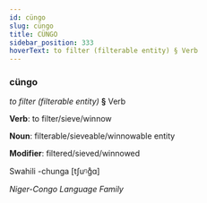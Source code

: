 ```yaml
---
id: cüngo
slug: cüngo
title: CÜNGO
sidebar_position: 333
hoverText: to filter (filterable entity) § Verb
---
```


### cüngo

*to filter (filterable entity)* **§** Verb

**Verb**: to filter/sieve/winnow

**Noun**: filterable/sieveable/winnowable entity

**Modifier**: filtered/sieved/winnowed

Swahili -chunga [tʃuᵑɡ̊ɑ]

*Niger-Congo Language Family*